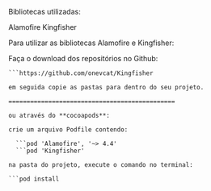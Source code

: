 Bibliotecas utilizadas:

Alamofire
Kingfisher
 
Para utilizar as bibliotecas Alamofire e Kingfisher:
 
Faça o download dos repositórios no Github:

```https://github.com/Alamofire/Alamofire
```https://github.com/onevcat/Kingfisher

em seguida copie as pastas para dentro do seu projeto.
 
==============================================
 
ou através do **cocoapods**:
 
crie um arquivo Podfile contendo:
 
  ```pod 'Alamofire', '~> 4.4'
  ```pod 'Kingfisher'
 
na pasta do projeto, execute o comando no terminal:
 
```pod install
